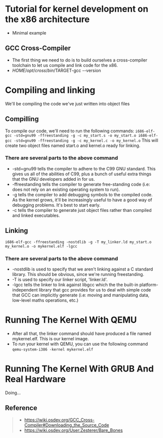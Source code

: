 # Tutorial for kernel development on the x86 architecture
* Minimal example
## GCC Cross-Compiler
* The first thing we need to do is to build ourselves a cross-compiler toolchain to let us compile and link code for the x86.
* $HOME/opt/cross/bin/$TARGET-gcc --version

#  Compiling and linking
We'll be compiling the code we've just written into object files
## Compilling
To compile our code, we'll need to run the following commands:
`
i686-elf-gcc -std=gnu99 -ffreestanding -g -c my_start.s -o my_start.o
i686-elf-gcc -std=gnu99 -ffreestanding -g -c my_kernel.c -o my_kernel.o
`
This will create two object files named start.o and kernel.o ready for linking.

### There are several parts to the above command
* -std=gnu99 tells the compiler to adhere to the C99 GNU standard. This gives us all of the abilities of C99, plus a bunch of useful extra things that the GNU developers added in for us.
* -ffreestanding tells the compiler to generate free-standing code (i.e: does not rely on an existing operating system to run).
* -g tells the compiler to add debugging symbols to the compiled code. As the kernel grows, it'll be increasingly useful to have a good way of debugging problems. It's best to start early.
* -c tells the compiler to generate just object files rather than compiled and linked executables.


## Linking
`
i686-elf-gcc -ffreestanding -nostdlib -g -T my_linker.ld my_start.o my_kernel.o -o mykernel.elf -lgcc
`
### There are several parts to the above command
* -nostdlib is used to specify that we aren't linking against a C standard library. This should be obvious, since we're running freestanding.
* -T <link-script> is used to specify our linker script, 'linker.ld'.
* -lgcc tells the linker to link against libgcc which the the built-in platform-independent library that gcc provides for us to deal with simple code that GCC can implicitly generate (i.e: moving and manipulating data, low-level maths operations, etc.)

#  Running The Kernel With QEMU
* After all that, the linker command should have produced a file named mykernel.elf. This is our kernel image.
* To run your kernel with QEMU, you can use the following command
`
qemu-system-i386 -kernel mykernel.elf
`

#  Running The Kernel With GRUB And Real Hardware  
Doing...

## Reference
> - https://wiki.osdev.org/GCC_Cross-Compiler#Downloading_the_Source_Code
> - https://wiki.osdev.org/User:Zesterer/Bare_Bones
